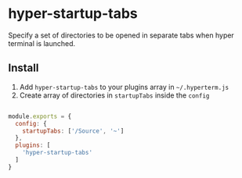 # hyper-startup-tabs

Specify a set of directories to be opened in separate tabs when hyper terminal is launched.

## Install

1. Add `hyper-startup-tabs` to your plugins array in `~/.hyperterm.js`
2. Create array of directories in `startupTabs` inside the `config`

```js

module.exports = {
  config: {
    startupTabs: ['/Source', '~']
  },
  plugins: [
    'hyper-startup-tabs'
  ]
}
```